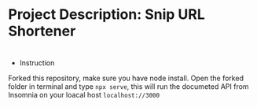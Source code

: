 # <h1>Project Description: Snip URL Shortener<h1>

- Instruction

Forked this repository, make sure you have node install. Open the forked folder in terminal and type `npx serve`, this will run the documeted API from Insomnia on your loacal host `localhost://3000`